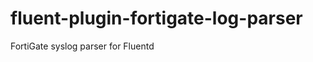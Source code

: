 fluent-plugin-fortigate-log-parser
==================================

FortiGate syslog parser for Fluentd
